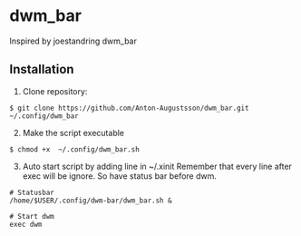 # dwm_bar
Inspired by joestandring dwm_bar

## Installation
1. Clone repository:
```
$ git clone https://github.com/Anton-Augustsson/dwm_bar.git ~/.config/dwm_bar
```

2. Make the script executable
```
$ chmod +x  ~/.config/dwm_bar.sh
```

3. Auto start script by adding line in ~/.xinit
Remember that every line after exec will be ignore. So have status bar before dwm.
```
# Statusbar
/home/$USER/.config/dwm-bar/dwm_bar.sh &

# Start dwm
exec dwm
```
